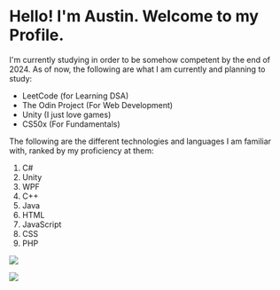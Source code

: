 <h1>Hello! I'm Austin. Welcome to my Profile.</h1>
<p>I'm currently studying in order to be somehow competent by the end of 2024. As of now, the following are what I am currently and planning to study:</p>
<ul>
  <li>LeetCode (for Learning DSA)</li>
  <li>The Odin Project (For Web Development)</li>
  <li>Unity (I just love games)</li>
  <li>CS50x (For Fundamentals)</li>
</ul>
<p>The following are the different technologies and languages I am familiar with, ranked by my proficiency at them:</p>
<ol>
  <li>C#</li>
  <li>Unity</li>
  <li>WPF</li>
  <li>C++</li>
  <li>Java</li>
  <li>HTML</li>
  <li>JavaScript</li>
  <li>CSS</li>
  <li>PHP</li>
</ol>
<p>
  <img align="center" src="https://github-readme-stats.vercel.app/api/top-langs/?username=NiTzuA&layout=donut&theme=dark">
</p>
<p>
  <img align="center" src="https://streak-stats.demolab.com/?user=NiTzuA&theme=dark">
</p>

